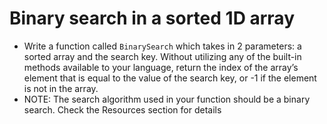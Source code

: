 # Binary search in a sorted 1D array

- Write a function called `BinarySearch` which takes in 2 parameters: a sorted array and the search key. Without utilizing any of the built-in methods available to your language, return the index of the array’s element that is equal to the value of the search key, or -1 if the element is not in the array.
- NOTE: The search algorithm used in your function should be a binary search.
  Check the Resources section for details
